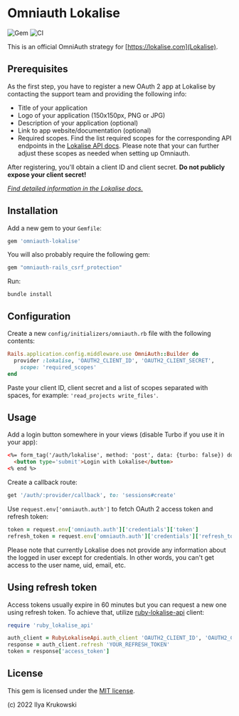 # Omniauth Lokalise

![Gem](https://img.shields.io/gem/v/omniauth-lokalise)
![CI](https://github.com/bodrovis/omniauth-lokalise/actions/workflows/ci.yml/badge.svg)

This is an official OmniAuth strategy for [https://lokalise.com](Lokalise).

## Prerequisites

As the first step, you have to register a new OAuth 2 app at Lokalise by contacting the support team and providing the following info:

* Title of your application
* Logo of your application (150x150px, PNG or JPG)
* Description of your application (optional)
* Link to app website/documentation (optional)
* Required scopes. Find the list required scopes for the corresponding API endpoints in the [Lokalise API docs](https://app.lokalise.com/api2docs/curl/). Please note that your can further adjust these scopes as needed when setting up Omniauth.

After registering, you'll obtain a client ID and client secret. **Do not publicly expose your client secret!**

[*Find detailed information in the Lokalise docs.*](https://docs.lokalise.com/en/articles/5574713-oauth-2)

## Installation

Add a new gem to your `Gemfile`:

```ruby
gem 'omniauth-lokalise'
```

You will also probably require the following gem:

```ruby
gem "omniauth-rails_csrf_protection"
```

Run:

```
bundle install
```

## Configuration

Create a new `config/initializers/omniauth.rb` file with the following contents:

```ruby
Rails.application.config.middleware.use OmniAuth::Builder do
  provider :lokalise, 'OAUTH2_CLIENT_ID', 'OAUTH2_CLIENT_SECRET',
    scope: 'required_scopes'
end
```

Paste your client ID, client secret and a list of scopes separated with spaces, for example: `'read_projects write_files'`.

## Usage

Add a login button somewhere in your views (disable Turbo if you use it in your app):

```html
<%= form_tag('/auth/lokalise', method: 'post', data: {turbo: false}) do %>
  <button type='submit'>Login with Lokalise</button>
<% end %>
```

Create a callback route:

```ruby
get '/auth/:provider/callback', to: 'sessions#create'
```

Use `request.env['omniauth.auth']` to fetch OAuth 2 access token and refresh token:

```ruby
token = request.env['omniauth.auth']['credentials']['token']
refresh_token = request.env['omniauth.auth']['credentials']['refresh_token']
```

Please note that currently Lokalise does not provide any information about the logged in user except for credentials. In other words, you can't get access to the user name, uid, email, etc.

## Using refresh token

Access tokens usually expire in 60 minutes but you can request a new one using refresh token. To achieve that, utilize [ruby-lokalise-api](https://github.com/lokalise/ruby-lokalise-api) client:

```ruby
require 'ruby_lokalise_api'

auth_client = RubyLokaliseApi.auth_client 'OAUTH2_CLIENT_ID', 'OAUTH2_CLIENT_SECRET'
response = auth_client.refresh 'YOUR_REFRESH_TOKEN'
token = response['access_token']
```

## License

This gem is licensed under the [MIT license](./LICENSE).

(c) 2022 Ilya Krukowski
